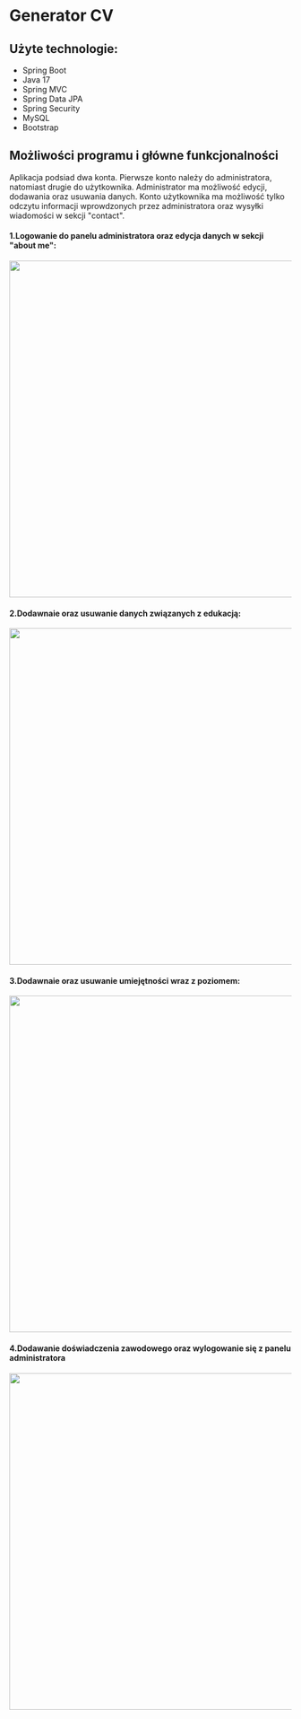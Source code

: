 # Generator CV

## Użyte technologie:

* Spring Boot
* Java 17
* Spring MVC
* Spring Data JPA
* Spring Security
* MySQL
* Bootstrap

## Możliwości programu i główne funkcjonalności
Aplikacja podsiad dwa konta. Pierwsze konto należy do administratora, natomiast drugie do użytkownika. Administrator ma możliwość edycji, dodawania oraz usuwania danych. Konto użytkownika ma możliwość tylko odczytu informacji wprowdzonych przez administratora oraz wysyłki wiadomości w sekcji "contact".

#### 1.Logowanie do panelu administratora oraz edycja danych w sekcji "about me":
<img src="https://github.com/Karolinaburzynska/-readme_images_repository/blob/main/sign%20in%20and%20about%20me.gif" width="600"/>


#### 2.Dodawnaie oraz usuwanie danych związanych z edukacją:
<img src="https://github.com/Karolinaburzynska/-readme_images_repository/blob/main/education.gif" width="600"/>


#### 3.Dodawnaie oraz usuwanie umiejętności wraz z poziomem:
<img src="https://github.com/Karolinaburzynska/-readme_images_repository/blob/main/skills.gif" width="600"/>


#### 4.Dodawanie doświadczenia zawodowego oraz wylogowanie się z panelu administratora
<img src="https://github.com/Karolinaburzynska/-readme_images_repository/blob/main/experience%20and%20sing%20out.gif" width="600"/>
